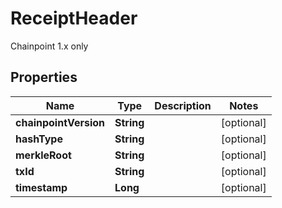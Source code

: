 

# ReceiptHeader

Chainpoint 1.x only
## Properties

Name | Type | Description | Notes
------------ | ------------- | ------------- | -------------
**chainpointVersion** | **String** |  |  [optional]
**hashType** | **String** |  |  [optional]
**merkleRoot** | **String** |  |  [optional]
**txId** | **String** |  |  [optional]
**timestamp** | **Long** |  |  [optional]



